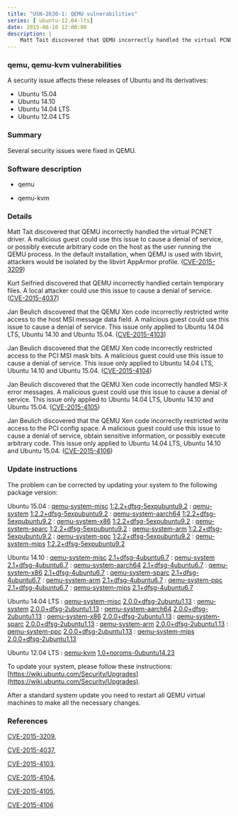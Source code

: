 ```yaml
---
title: "USN-2630-1: QEMU vulnerabilities"
series: [ ubuntu-12.04-lts]
date: 2015-06-10 12:00:00
description: |
    Matt Tait discovered that QEMU incorrectly handled the virtual PCNET driver. A malicious guest could use this issue to cause a denial of service, or possibly execute arbitrary code on the host as the user running the QEMU process. In the default installation, when QEMU is used with libvirt, attackers would be isolated by the libvirt AppArmor profile. ([CVE-2015-3209](http://people.ubuntu.com/~ubuntu-security/cve/CVE-2015-3209))
--- 
```

 
### qemu, qemu-kvm vulnerabilities

A security issue affects these releases of Ubuntu and its derivatives:

* Ubuntu 15.04
* Ubuntu 14.10
* Ubuntu 14.04 LTS
* Ubuntu 12.04 LTS

### Summary

Several security issues were fixed in QEMU. 

### Software description

* qemu 

* qemu-kvm 

### Details

Matt Tait discovered that QEMU incorrectly handled the virtual PCNET driver. A malicious guest could use this issue to cause a denial of service, or possibly execute arbitrary code on the host as the user running the QEMU process. In the default installation, when QEMU is used with libvirt, attackers would be isolated by the libvirt AppArmor profile. ([CVE-2015-3209](http://people.ubuntu.com/~ubuntu-security/cve/CVE-2015-3209))

Kurt Seifried discovered that QEMU incorrectly handled certain temporary files. A local attacker could use this issue to cause a denial of service. ([CVE-2015-4037](http://people.ubuntu.com/~ubuntu-security/cve/CVE-2015-4037))

Jan Beulich discovered that the QEMU Xen code incorrectly restricted write access to the host MSI message data field. A malicious guest could use this issue to cause a denial of service. This issue only applied to Ubuntu 14.04 LTS, Ubuntu 14.10 and Ubuntu 15.04. ([CVE-2015-4103](http://people.ubuntu.com/~ubuntu-security/cve/CVE-2015-4103))

Jan Beulich discovered that the QEMU Xen code incorrectly restricted access to the PCI MSI mask bits. A malicious guest could use this issue to cause a denial of service. This issue only applied to Ubuntu 14.04 LTS, Ubuntu 14.10 and Ubuntu 15.04. ([CVE-2015-4104](http://people.ubuntu.com/~ubuntu-security/cve/CVE-2015-4104))

Jan Beulich discovered that the QEMU Xen code incorrectly handled MSI-X error messages. A malicious guest could use this issue to cause a denial of service. This issue only applied to Ubuntu 14.04 LTS, Ubuntu 14.10 and Ubuntu 15.04. ([CVE-2015-4105](http://people.ubuntu.com/~ubuntu-security/cve/CVE-2015-4105))

Jan Beulich discovered that the QEMU Xen code incorrectly restricted write access to the PCI config space. A malicious guest could use this issue to cause a denial of service, obtain sensitive information, or possibly execute arbitrary code. This issue only applied to Ubuntu 14.04 LTS, Ubuntu 14.10 and Ubuntu 15.04. ([CVE-2015-4106](http://people.ubuntu.com/~ubuntu-security/cve/CVE-2015-4106)) 

### Update instructions

The problem can be corrected by updating your system to the following package version:

Ubuntu 15.04
 : [qemu-system-misc](https://launchpad.net/ubuntu/+source/qemu) <span> [1:2.2+dfsg-5expubuntu9.2](https://launchpad.net/ubuntu/+source/qemu/1:2.2+dfsg-5expubuntu9.2) </span> 
 : [qemu-system](https://launchpad.net/ubuntu/+source/qemu) <span> [1:2.2+dfsg-5expubuntu9.2](https://launchpad.net/ubuntu/+source/qemu/1:2.2+dfsg-5expubuntu9.2) </span> 
 : [qemu-system-aarch64](https://launchpad.net/ubuntu/+source/qemu) <span> [1:2.2+dfsg-5expubuntu9.2](https://launchpad.net/ubuntu/+source/qemu/1:2.2+dfsg-5expubuntu9.2) </span> 
 : [qemu-system-x86](https://launchpad.net/ubuntu/+source/qemu) <span> [1:2.2+dfsg-5expubuntu9.2](https://launchpad.net/ubuntu/+source/qemu/1:2.2+dfsg-5expubuntu9.2) </span> 
 : [qemu-system-sparc](https://launchpad.net/ubuntu/+source/qemu) <span> [1:2.2+dfsg-5expubuntu9.2](https://launchpad.net/ubuntu/+source/qemu/1:2.2+dfsg-5expubuntu9.2) </span> 
 : [qemu-system-arm](https://launchpad.net/ubuntu/+source/qemu) <span> [1:2.2+dfsg-5expubuntu9.2](https://launchpad.net/ubuntu/+source/qemu/1:2.2+dfsg-5expubuntu9.2) </span> 
 : [qemu-system-ppc](https://launchpad.net/ubuntu/+source/qemu) <span> [1:2.2+dfsg-5expubuntu9.2](https://launchpad.net/ubuntu/+source/qemu/1:2.2+dfsg-5expubuntu9.2) </span> 
 : [qemu-system-mips](https://launchpad.net/ubuntu/+source/qemu) <span> [1:2.2+dfsg-5expubuntu9.2](https://launchpad.net/ubuntu/+source/qemu/1:2.2+dfsg-5expubuntu9.2) </span> 

Ubuntu 14.10
 : [qemu-system-misc](https://launchpad.net/ubuntu/+source/qemu) <span> [2.1+dfsg-4ubuntu6.7](https://launchpad.net/ubuntu/+source/qemu/2.1+dfsg-4ubuntu6.7) </span> 
 : [qemu-system](https://launchpad.net/ubuntu/+source/qemu) <span> [2.1+dfsg-4ubuntu6.7](https://launchpad.net/ubuntu/+source/qemu/2.1+dfsg-4ubuntu6.7) </span> 
 : [qemu-system-aarch64](https://launchpad.net/ubuntu/+source/qemu) <span> [2.1+dfsg-4ubuntu6.7](https://launchpad.net/ubuntu/+source/qemu/2.1+dfsg-4ubuntu6.7) </span> 
 : [qemu-system-x86](https://launchpad.net/ubuntu/+source/qemu) <span> [2.1+dfsg-4ubuntu6.7](https://launchpad.net/ubuntu/+source/qemu/2.1+dfsg-4ubuntu6.7) </span> 
 : [qemu-system-sparc](https://launchpad.net/ubuntu/+source/qemu) <span> [2.1+dfsg-4ubuntu6.7](https://launchpad.net/ubuntu/+source/qemu/2.1+dfsg-4ubuntu6.7) </span> 
 : [qemu-system-arm](https://launchpad.net/ubuntu/+source/qemu) <span> [2.1+dfsg-4ubuntu6.7](https://launchpad.net/ubuntu/+source/qemu/2.1+dfsg-4ubuntu6.7) </span> 
 : [qemu-system-ppc](https://launchpad.net/ubuntu/+source/qemu) <span> [2.1+dfsg-4ubuntu6.7](https://launchpad.net/ubuntu/+source/qemu/2.1+dfsg-4ubuntu6.7) </span> 
 : [qemu-system-mips](https://launchpad.net/ubuntu/+source/qemu) <span> [2.1+dfsg-4ubuntu6.7](https://launchpad.net/ubuntu/+source/qemu/2.1+dfsg-4ubuntu6.7) </span> 

Ubuntu 14.04 LTS
 : [qemu-system-misc](https://launchpad.net/ubuntu/+source/qemu) <span> [2.0.0+dfsg-2ubuntu1.13](https://launchpad.net/ubuntu/+source/qemu/2.0.0+dfsg-2ubuntu1.13) </span> 
 : [qemu-system](https://launchpad.net/ubuntu/+source/qemu) <span> [2.0.0+dfsg-2ubuntu1.13](https://launchpad.net/ubuntu/+source/qemu/2.0.0+dfsg-2ubuntu1.13) </span> 
 : [qemu-system-aarch64](https://launchpad.net/ubuntu/+source/qemu) <span> [2.0.0+dfsg-2ubuntu1.13](https://launchpad.net/ubuntu/+source/qemu/2.0.0+dfsg-2ubuntu1.13) </span> 
 : [qemu-system-x86](https://launchpad.net/ubuntu/+source/qemu) <span> [2.0.0+dfsg-2ubuntu1.13](https://launchpad.net/ubuntu/+source/qemu/2.0.0+dfsg-2ubuntu1.13) </span> 
 : [qemu-system-sparc](https://launchpad.net/ubuntu/+source/qemu) <span> [2.0.0+dfsg-2ubuntu1.13](https://launchpad.net/ubuntu/+source/qemu/2.0.0+dfsg-2ubuntu1.13) </span> 
 : [qemu-system-arm](https://launchpad.net/ubuntu/+source/qemu) <span> [2.0.0+dfsg-2ubuntu1.13](https://launchpad.net/ubuntu/+source/qemu/2.0.0+dfsg-2ubuntu1.13) </span> 
 : [qemu-system-ppc](https://launchpad.net/ubuntu/+source/qemu) <span> [2.0.0+dfsg-2ubuntu1.13](https://launchpad.net/ubuntu/+source/qemu/2.0.0+dfsg-2ubuntu1.13) </span> 
 : [qemu-system-mips](https://launchpad.net/ubuntu/+source/qemu) <span> [2.0.0+dfsg-2ubuntu1.13](https://launchpad.net/ubuntu/+source/qemu/2.0.0+dfsg-2ubuntu1.13) </span> 

Ubuntu 12.04 LTS
 : [qemu-kvm](https://launchpad.net/ubuntu/+source/qemu-kvm) <span> [1.0+noroms-0ubuntu14.23](https://launchpad.net/ubuntu/+source/qemu-kvm/1.0+noroms-0ubuntu14.23) </span> 

To update your system, please follow these instructions: [https://wiki.ubuntu.com/Security/Upgrades](https://wiki.ubuntu.com/Security/Upgrades).

After a standard system update you need to restart all QEMU virtual machines to make all the necessary changes. 

### References

 [CVE-2015-3209](http://people.ubuntu.com/~ubuntu-security/cve/CVE-2015-3209), 

 [CVE-2015-4037](http://people.ubuntu.com/~ubuntu-security/cve/CVE-2015-4037), 

 [CVE-2015-4103](http://people.ubuntu.com/~ubuntu-security/cve/CVE-2015-4103), 

 [CVE-2015-4104](http://people.ubuntu.com/~ubuntu-security/cve/CVE-2015-4104), 

 [CVE-2015-4105](http://people.ubuntu.com/~ubuntu-security/cve/CVE-2015-4105), 

 [CVE-2015-4106](http://people.ubuntu.com/~ubuntu-security/cve/CVE-2015-4106)
 
